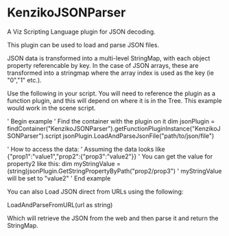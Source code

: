 # KenzikoJSONParser
A Viz Scripting Language plugin for JSON decoding.

This plugin can be used to load and parse JSON files. 

JSON data is transformed into a multi-level StringMap, with each object property referencable by key.
In the case of JSON arrays, these are transformed into a stringmap where the array index is used as the key (ie "0","1" etc.).

Use the following in your script. 
You will need to reference the plugin as a function plugin, and this will depend on where it is in the Tree. 
This example would work in the scene script.

' Begin example
' Find the container with the plugin on it
dim jsonPlugin = findContainer("KenzikoJSONParser").getFunctionPluginInstance("KenzikoJSONParser").script
jsonPlugin.LoadAndParseJsonFile("path/to/json/file")

' How to access the data:
' Assuming the data looks like {"prop1":"value1","prop2":{"prop3":"value2"}}
' You can get the value for property2 like this:
dim myStringValue = (string)jsonPlugin.GetStringPropertyByPath("prop2/prop3")
' myStringValue will be set to "value2"
' End example

You can also Load JSON direct from URLs using the following:

LoadAndParseFromURL(url as string)

Which will retrieve the JSON from the web and then parse it and return the StringMap. 
